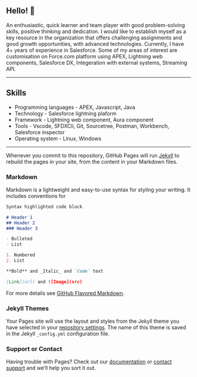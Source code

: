## Hello! 👋

An enthusiastic, quick learner and team player with good problem-solving skills, positive thinking and dedication. I would like to establish myself as a key resource in the organization that offers challenging assignments and good growth opportunities, with advanced technologies. Currently, I have 4+ years of experience in Salesforce. Some of my areas of interest are customisation on Force.com platform using APEX, Lightning web components, Salesforce DX, Integeration with external systems, Streaming API.

---

## Skills
- Programming languages - APEX, Javascript, Java
- Technology - Salesforce lightning plaform
- Framework - Lightning web component, Aura component
- Tools - Vscode, SFDXCli, Git, Sourcetree, Postman, Workbench, Salesforce inspector
- Operating system - Linux, Windows

---

Whenever you commit to this repository, GitHub Pages will run [Jekyll](https://jekyllrb.com/) to rebuild the pages in your site, from the content in your Markdown files.

### Markdown

Markdown is a lightweight and easy-to-use syntax for styling your writing. It includes conventions for

```markdown
Syntax highlighted code block

# Header 1
## Header 2
### Header 3

- Bulleted
- List

1. Numbered
2. List

**Bold** and _Italic_ and `Code` text

[Link](url) and ![Image](src)
```

For more details see [GitHub Flavored Markdown](https://guides.github.com/features/mastering-markdown/).

### Jekyll Themes

Your Pages site will use the layout and styles from the Jekyll theme you have selected in your [repository settings](https://github.com/iamarindamkundu/iamarindamkundu.github.io/settings/pages). The name of this theme is saved in the Jekyll `_config.yml` configuration file.

### Support or Contact

Having trouble with Pages? Check out our [documentation](https://docs.github.com/categories/github-pages-basics/) or [contact support](https://support.github.com/contact) and we’ll help you sort it out.

